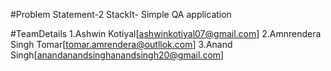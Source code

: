 #Problem Statement-2
StackIt- Simple QA application

#TeamDetails
1.Ashwin Kotiyal[ashwinkotiyal07@gmail.com]
2.Amnrendera Singh Tomar[tomar.amrendera@outllok.com]
3.Anand Singh[anandanandsinghanandsingh20@gmail.com]
